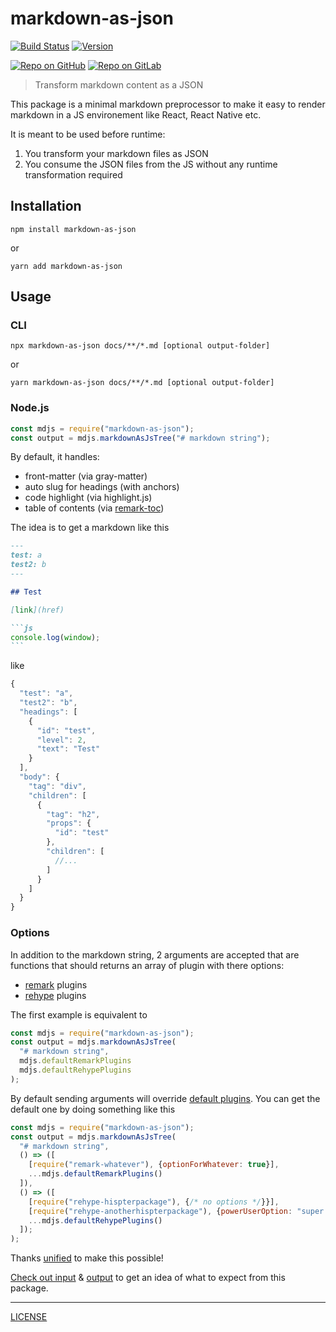 # markdown-as-json

[![Build Status](https://github.com/MoOx/markdown-as-json/workflows/Build/badge.svg)](https://github.com/MoOx/markdown-as-json/actions)
[![Version](https://img.shields.io/npm/v/markdown-as-json.svg)](https://www.npmjs.com/package/markdown-as-json)

[![Repo on GitHub](https://img.shields.io/badge/repo-GitHub-3D76C2.svg)](https://github.com/MoOx/markdown-as-json)
[![Repo on GitLab](https://img.shields.io/badge/repo-GitLab-6C488A.svg)](https://gitlab.com/MoOx/markdown-as-json)

> Transform markdown content as a JSON

This package is a minimal markdown preprocessor to make it easy to render
markdown in a JS environement like React, React Native etc.

It is meant to be used before runtime:

1. You transform your markdown files as JSON
2. You consume the JSON files from the JS without any runtime transformation
   required

## Installation

```console
npm install markdown-as-json
```

or

```console
yarn add markdown-as-json
```

## Usage

### CLI

```console
npx markdown-as-json docs/**/*.md [optional output-folder]
```

or

```console
yarn markdown-as-json docs/**/*.md [optional output-folder]
```

### Node.js

```js
const mdjs = require("markdown-as-json");
const output = mdjs.markdownAsJsTree("# markdown string");
```

By default, it handles:

- front-matter (via gray-matter)
- auto slug for headings (with anchors)
- code highlight (via highlight.js)
- table of contents (via [remark-toc](https://www.npmjs.com/package/remark-toc))

The idea is to get a markdown like this

````markdown
---
test: a
test2: b
---

## Test

[link](href)

```js
console.log(window);
```
````

like

```js
{
  "test": "a",
  "test2": "b",
  "headings": [
    {
      "id": "test",
      "level": 2,
      "text": "Test"
    }
  ],
  "body": {
    "tag": "div",
    "children": [
      {
        "tag": "h2",
        "props": {
          "id": "test"
        },
        "children": [
          //...
        ]
      }
    ]
  }
}
```

### Options

In addition to the markdown string, 2 arguments are accepted that are functions
that should returns an array of plugin with there options:

- [remark](https://github.com/remarkjs/remark) plugins
- [rehype](https://github.com/rehypejs/rehype) plugins

The first example is equivalent to

```js
const mdjs = require("markdown-as-json");
const output = mdjs.markdownAsJsTree(
  "# markdown string",
  mdjs.defaultRemarkPlugins
  mdjs.defaultRehypePlugins
);
```

By default sending arguments will override [default plugins](./index.js). You
can get the default one by doing something like this

```js
const mdjs = require("markdown-as-json");
const output = mdjs.markdownAsJsTree(
  "# markdown string",
  () => ([
    [require("remark-whatever"), {optionForWhatever: true}],
    ...mdjs.defaultRemarkPlugins()
  ]),
  () => ([
    [require("rehype-hispterpackage"), {/* no options */}}],
    [require("rehype-anotherhispterpackage"), {powerUserOption: "super argument"}}],
    ...mdjs.defaultRehypePlugins()
  ]);
);
```

Thanks [unified](https://unifiedjs.com/) to make this possible!

[Check out input](__tests__/index.js) &
[output](__tests__/__snapshots__/index.js.snap) to get an idea of what to expect
from this package.

---

[LICENSE](LICENSE)
